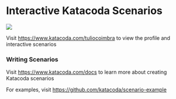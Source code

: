 # Interactive Katacoda Scenarios

[![](http://shields.katacoda.com/katacoda/tuliocoimbra/count.svg)](https://www.katacoda.com/tuliocoimbra "Get your profile on Katacoda.com")

Visit https://www.katacoda.com/tuliocoimbra to view the profile and interactive scenarios

### Writing Scenarios
Visit https://www.katacoda.com/docs to learn more about creating Katacoda scenarios

For examples, visit https://github.com/katacoda/scenario-example
